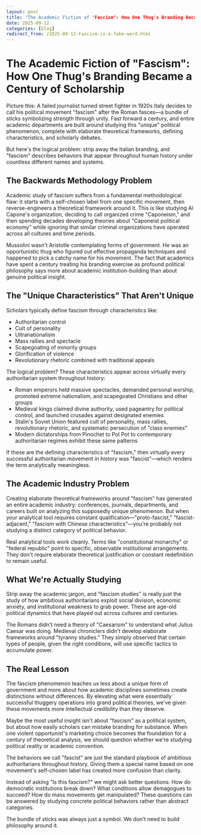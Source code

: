 ```yaml
---
layout: post
title: "The Academic Fiction of "Fascism": How One Thug's Branding Became a Century of Scholarship"
date: 2025-09-12
categories: [blog]
redirect_from: /2025-09-12-Fascism-is-a-fake-word.html
---
```


# The Academic Fiction of "Fascism": How One Thug's Branding Became a Century of Scholarship

Picture this: A failed journalist turned street fighter in 1920s Italy decides to call his political movement "fascism" after the Roman fasces—a bundle of sticks symbolizing strength through unity. Fast forward a century, and entire academic departments are built around studying this "unique" political phenomenon, complete with elaborate theoretical frameworks, defining characteristics, and scholarly debates.

But here's the logical problem: strip away the Italian branding, and "fascism" describes behaviors that appear throughout human history under countless different names and systems.

## The Backwards Methodology Problem

Academic study of fascism suffers from a fundamental methodological flaw: it starts with a self-chosen label from one specific movement, then reverse-engineers a theoretical framework around it. This is like studying Al Capone's organization, deciding to call organized crime "Caponeism," and then spending decades developing theories about "Caponeist political economy" while ignoring that similar criminal organizations have operated across all cultures and time periods.

Mussolini wasn't Aristotle contemplating forms of government. He was an opportunistic thug who figured out effective propaganda techniques and happened to pick a catchy name for his movement. The fact that academics have spent a century treating his branding exercise as profound political philosophy says more about academic institution-building than about genuine political insight.

## The "Unique Characteristics" That Aren't Unique

Scholars typically define fascism through characteristics like:
- Authoritarian control
- Cult of personality  
- Ultranationalism
- Mass rallies and spectacle
- Scapegoating of minority groups
- Glorification of violence
- Revolutionary rhetoric combined with traditional appeals

The logical problem? These characteristics appear across virtually every authoritarian system throughout history:

- Roman emperors held massive spectacles, demanded personal worship, promoted extreme nationalism, and scapegoated Christians and other groups
- Medieval kings claimed divine authority, used pageantry for political control, and launched crusades against designated enemies
- Stalin's Soviet Union featured cult of personality, mass rallies, revolutionary rhetoric, and systematic persecution of "class enemies"
- Modern dictatorships from Pinochet to Pol Pot to contemporary authoritarian regimes exhibit these same patterns

If these are the defining characteristics of "fascism," then virtually every successful authoritarian movement in history was "fascist"—which renders the term analytically meaningless.

## The Academic Industry Problem

Creating elaborate theoretical frameworks around "fascism" has generated an entire academic industry: conferences, journals, departments, and careers built on analyzing this supposedly unique phenomenon. But when your analytical tool requires constant qualification—"proto-fascist," "fascist-adjacent," "fascism with Chinese characteristics"—you're probably not studying a distinct category of political behavior.

Real analytical tools work cleanly. Terms like "constitutional monarchy" or "federal republic" point to specific, observable institutional arrangements. They don't require elaborate theoretical justification or constant redefinition to remain useful.

## What We're Actually Studying

Strip away the academic jargon, and "fascism studies" is really just the study of how ambitious authoritarians exploit social division, economic anxiety, and institutional weakness to grab power. These are age-old political dynamics that have played out across cultures and centuries.

The Romans didn't need a theory of "Caesarism" to understand what Julius Caesar was doing. Medieval chroniclers didn't develop elaborate frameworks around "tyranny studies." They simply observed that certain types of people, given the right conditions, will use specific tactics to accumulate power.

## The Real Lesson

The fascism phenomenon teaches us less about a unique form of government and more about how academic disciplines sometimes create distinctions without differences. By elevating what were essentially successful thuggery operations into grand political theories, we've given these movements more intellectual credibility than they deserve.

Maybe the most useful insight isn't about "fascism" as a political system, but about how easily scholars can mistake branding for substance. When one violent opportunist's marketing choice becomes the foundation for a century of theoretical analysis, we should question whether we're studying political reality or academic convention.

The behaviors we call "fascist" are just the standard playbook of ambitious authoritarians throughout history. Giving them a special name based on one movement's self-chosen label has created more confusion than clarity.

Instead of asking "Is this fascism?" we might ask better questions: How do democratic institutions break down? What conditions allow demagogues to succeed? How do mass movements get manipulated? These questions can be answered by studying concrete political behaviors rather than abstract categories.

The bundle of sticks was always just a symbol. We don't need to build philosophy around it.